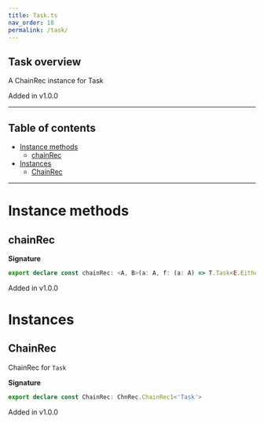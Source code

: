```yaml
---
title: Task.ts
nav_order: 18
permalink: /task/
---
```


## Task overview

A ChainRec instance for Task

Added in v1.0.0

---

<h2 class="text-delta">Table of contents</h2>

- [Instance methods](#instance-methods)
  - [chainRec](#chainrec)
- [Instances](#instances)
  - [ChainRec](#chainrec)

---

# Instance methods

## chainRec

**Signature**

```ts
export declare const chainRec: <A, B>(a: A, f: (a: A) => T.Task<E.Either<A, B>>) => T.Task<B>
```

Added in v1.0.0

# Instances

## ChainRec

ChainRec for `Task`

**Signature**

```ts
export declare const ChainRec: ChnRec.ChainRec1<'Task'>
```

Added in v1.0.0
